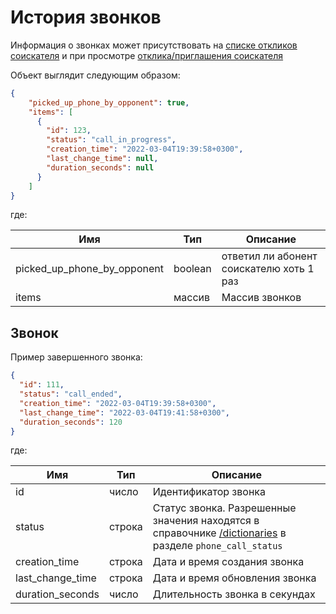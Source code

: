 # История звонков

Информация о звонках может присутствовать на [списке откликов соискателя](negotiations.md#get_negotiations) и при просмотре [отклика/приглашения соискателя](negotiations.md#get_negotiation)

Объект выглядит следующим образом:

```json
{
    "picked_up_phone_by_opponent": true,
    "items": [
      {
        "id": 123,
        "status": "call_in_progress",
        "creation_time": "2022-03-04T19:39:58+0300",
        "last_change_time": null,
        "duration_seconds": null
      }
    ]
}
```

где:

Имя | Тип | Описание
 --- | --- | ---
picked_up_phone_by_opponent | boolean | ответил ли абонент соискателю хоть 1 раз 
items | массив | Массив звонков



<a name="phone_call"></a>
## Звонок

Пример завершенного звонка:

```json
{
  "id": 111,
  "status": "call_ended",
  "creation_time": "2022-03-04T19:39:58+0300",
  "last_change_time": "2022-03-04T19:41:58+0300",
  "duration_seconds": 120     
}
```

где:

Имя | Тип | Описание
 --- | --- | ---
id | число | Идентификатор звонка
status | строка | Статус звонка. Разрешенные значения находятся в справочнике [/dictionaries](https://api.hh.ru/openapi/redoc#tag/Obshie-spravochniki/operation/get-dictionaries) в разделе ```phone_call_status```
creation_time | строка | Дата и время создания звонка
last_change_time | строка | Дата и время обновления звонка
duration_seconds | число | Длительность звонка в секундах

